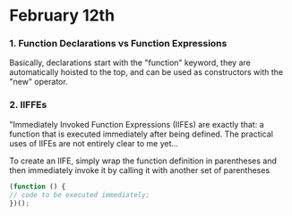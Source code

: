 # February 12th

### 1. Function Declarations vs Function Expressions

Basically, declarations start with the "function" keyword, they are automatically hoisted to the top, and can be used as constructors with the "new" operator.

### 2. IIFFEs

"Immediately Invoked Function Expressions (IIFEs) are exactly that: a function that is executed immediately after being defined. The practical uses of IIFEs are not entirely clear to me yet...

To create an IIFE, simply wrap the function definition in parentheses and then immediately invoke it by calling it with another set of parentheses

``` javascript
(function () {
// code to be executed immediately;
})();
```
